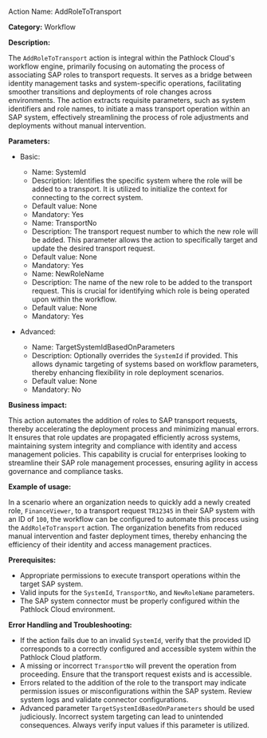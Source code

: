 Action Name: AddRoleToTransport

**Category:** Workflow

**Description:** 

The `AddRoleToTransport` action is integral within the Pathlock Cloud's workflow engine, primarily focusing on automating the process of associating SAP roles to transport requests. It serves as a bridge between identity management tasks and system-specific operations, facilitating smoother transitions and deployments of role changes across environments. The action extracts requisite parameters, such as system identifiers and role names, to initiate a mass transport operation within an SAP system, effectively streamlining the process of role adjustments and deployments without manual intervention.

**Parameters:** 

- Basic:
    - Name: SystemId
    - Description: Identifies the specific system where the role will be added to a transport. It is utilized to initialize the context for connecting to the correct system.
    - Default value: None
    - Mandatory: Yes
    - Name: TransportNo
    - Description: The transport request number to which the new role will be added. This parameter allows the action to specifically target and update the desired transport request.
    - Default value: None
    - Mandatory: Yes
    - Name: NewRoleName
    - Description: The name of the new role to be added to the transport request. This is crucial for identifying which role is being operated upon within the workflow.
    - Default value: None
    - Mandatory: Yes

- Advanced:
    - Name: TargetSystemIdBasedOnParameters
    - Description: Optionally overrides the `SystemId` if provided. This allows dynamic targeting of systems based on workflow parameters, thereby enhancing flexibility in role deployment scenarios.
    - Default value: None
    - Mandatory: No

**Business impact:**

This action automates the addition of roles to SAP transport requests, thereby accelerating the deployment process and minimizing manual errors. It ensures that role updates are propagated efficiently across systems, maintaining system integrity and compliance with identity and access management policies. This capability is crucial for enterprises looking to streamline their SAP role management processes, ensuring agility in access governance and compliance tasks.

**Example of usage:**

In a scenario where an organization needs to quickly add a newly created role, `FinanceViewer`, to a transport request `TR12345` in their SAP system with an ID of `100`, the workflow can be configured to automate this process using the `AddRoleToTransport` action. The organization benefits from reduced manual intervention and faster deployment times, thereby enhancing the efficiency of their identity and access management practices.

**Prerequisites:**

- Appropriate permissions to execute transport operations within the target SAP system.
- Valid inputs for the `SystemId`, `TransportNo`, and `NewRoleName` parameters.
- The SAP system connector must be properly configured within the Pathlock Cloud environment.

**Error Handling and Troubleshooting:**

- If the action fails due to an invalid `SystemId`, verify that the provided ID corresponds to a correctly configured and accessible system within the Pathlock Cloud platform.
- A missing or incorrect `TransportNo` will prevent the operation from proceeding. Ensure that the transport request exists and is accessible.
- Errors related to the addition of the role to the transport may indicate permission issues or misconfigurations within the SAP system. Review system logs and validate connector configurations.
- Advanced parameter `TargetSystemIdBasedOnParameters` should be used judiciously. Incorrect system targeting can lead to unintended consequences. Always verify input values if this parameter is utilized.